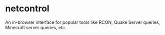 netcontrol
==========

An in-browser interface for popular tools like RCON, Quake Server queries, Minecraft server queries, etc.
